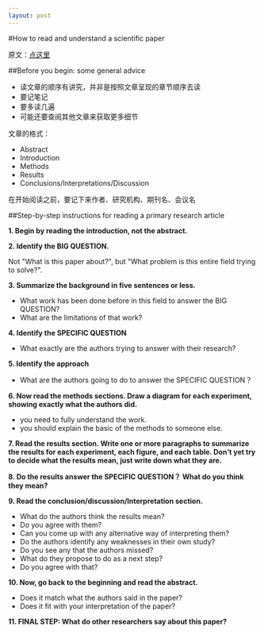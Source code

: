 ```yaml
---
layout: post
---
```


#How to read and understand a scientific paper

原文：[点这里](http://violentmetaphors.com/2013/08/25/how-to-read-and-understand-a-scientific-paper-2/)

##Before you begin: some general advice

- 读文章的顺序有讲究，并非是按照文章呈现的章节顺序去读
- 要记笔记
- 要多读几遍
- 可能还要查阅其他文章来获取更多细节

文章的格式：

- Abstract
- Introduction
- Methods
- Results
- Conclusions/Interpretations/Discussion

在开始阅读之前，要记下来作者、研究机构、期刊名、会议名

##Step-by-step instructions for reading a primary research article

**1. Begin by reading the introduction, not the abstract.**

**2. Identify the BIG QUESTION.**

Not "What is this paper about?", but "What problem is this entire field trying to solve?".

**3. Summarize the background in five sentences or less.**

- What work has been done before in this field to answer the BIG QUESTION?
- What are the limitations of that work?

**4. Identify the SPECIFIC QUESTION**

- What exactly are the authors trying to answer with their research?

**5. Identify the approach**

- What are the authors going to do to answer the SPECIFIC QUESTION？

**6. Now read the methods sections. Draw a diagram for each experiment, showing exactly what the authors did.**

- you need to fully understand the work.
- you should explain the basic of the methods to someone else.

**7. Read the results section. Write one or more paragraphs to summarize the results for each experiment, each figure, and each table. Don't yet try to decide what the results mean, just write down what they are.**

**8. Do the results answer the SPECIFIC QUESTION？ What do you think they mean?**

**9. Read the conclusion/discussion/Interpretation section.**

- What do the authors think the results mean?
- Do you agree with them?
- Can you come up with any alternative way of interpreting them?
- Do the authors identify any weaknesses in their own study?
- Do you see any that the authors missed?
- What do they propose to do as a next step?
- Do you agree with that?

**10. Now, go back to the beginning and read the abstract.**

- Does it match what the authors said in the paper?
- Does it fit with your interpretation of the paper?

**11. FINAL STEP: What do other researchers say about this paper?**




